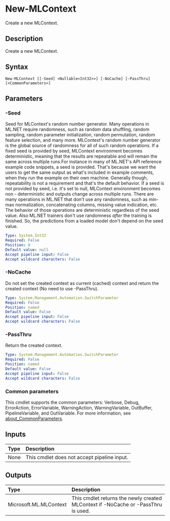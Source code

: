 # New-MLContext

Create a new MLContext.

## Description

Create a new MLContext.

## Syntax

```
New-MLContext [[-Seed] <Nullable<Int32>>] [-NoCache] [-PassThru] [<CommonParameters>]
```

## Parameters

### -Seed

Seed for MLContext's random number generator.
Many operations in ML.NET require randomness, such as random data shuffling, random sampling, random parameter initialization, random permutation, random feature selection, and many more. MLContext's random number generator is the global source of randomness for all of such random operations.
If a fixed seed is provided by seed, MLContext environment becomes deterministic, meaning that the results are repeatable and will remain the same across multiple runs.For instance in many of ML.NET's API reference example code snippets, a seed is provided. That's because we want the users to get the same output as what's included in example comments, when they run the example on their own machine.
Generally though, repeatability is not a requirement and that's the default behavior. If a seed is not provided by seed, i.e. it's set to null, MLContext environment becomes non - deterministic and outputs change across multiple runs.
There are many operations in ML.NET that don't use any randomness, such as min-max normalization, concatenating columns, missing value indication, etc. The behavior of those operations are deterministic regardless of the seed value.
Also ML.NET trainers don't use randomness *after* the training is finished. So, the predictions from a loaded model don't depend on the seed value.

```yaml
Type: System.Int32
Required: False
Position: 0
Default value: null
Accept pipeline input: False
Accept wildcard characters: False
```

### -NoCache

Do not set the created context as current (cached) context and return the created context (No need to use -PassThru).

```yaml
Type: System.Management.Automation.SwitchParameter
Required: False
Position: named
Default value: False
Accept pipeline input: False
Accept wildcard characters: False
```

### -PassThru

Return the created context.

```yaml
Type: System.Management.Automation.SwitchParameter
Required: False
Position: named
Default value: False
Accept pipeline input: False
Accept wildcard characters: False
```

### Common parameters

This cmdlet supports the common parameters: Verbose, Debug, ErrorAction, ErrorVariable, WarningAction, WarningVariable, OutBuffer, PipelineVariable, and OutVariable. For more information, see [about_CommonParameters](https://go.microsoft.com/fwlink/?LinkID=113216).

## Inputs

| Type | Description |
|:---|:---|
| None | This cmdlet does not accept pipeline input. |

## Outputs

| Type | Description |
|:---|:---|
| Microsoft.ML.MLContext | This cmdlet returns the newly created MLContext if -NoCache or -PassThru is used. |


